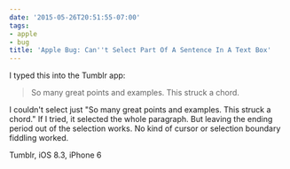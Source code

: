 ```yaml
---
date: '2015-05-26T20:51:55-07:00'
tags:
- apple
- bug
title: 'Apple Bug: Can''t Select Part Of A Sentence In A Text Box'
---
```


I typed this into the Tumblr app:

><p>So many great points and examples. This struck a chord.</p>

I couldn't select just "So many great points and examples. This struck a chord." If I tried, it selected the whole paragraph. But leaving the ending period out of the selection works. No kind of cursor or selection boundary fiddling worked.

Tumblr, iOS 8.3, iPhone 6
